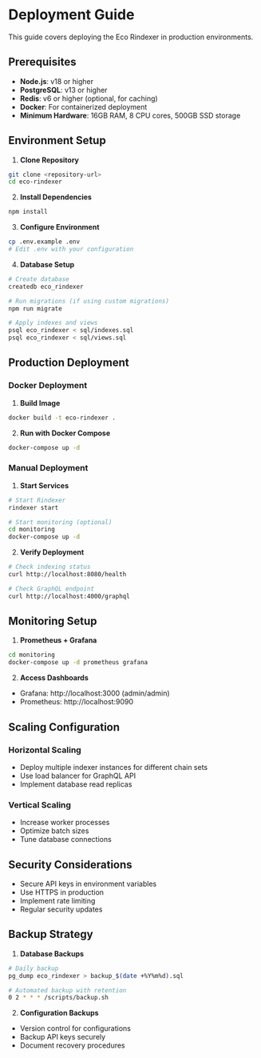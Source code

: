 # Deployment Guide

This guide covers deploying the Eco Rindexer in production environments.

## Prerequisites

- **Node.js**: v18 or higher
- **PostgreSQL**: v13 or higher
- **Redis**: v6 or higher (optional, for caching)
- **Docker**: For containerized deployment
- **Minimum Hardware**: 16GB RAM, 8 CPU cores, 500GB SSD storage

## Environment Setup

1. **Clone Repository**
```bash
git clone <repository-url>
cd eco-rindexer
```

2. **Install Dependencies**
```bash
npm install
```

3. **Configure Environment**
```bash
cp .env.example .env
# Edit .env with your configuration
```

4. **Database Setup**
```bash
# Create database
createdb eco_rindexer

# Run migrations (if using custom migrations)
npm run migrate

# Apply indexes and views
psql eco_rindexer < sql/indexes.sql
psql eco_rindexer < sql/views.sql
```

## Production Deployment

### Docker Deployment

1. **Build Image**
```bash
docker build -t eco-rindexer .
```

2. **Run with Docker Compose**
```bash
docker-compose up -d
```

### Manual Deployment

1. **Start Services**
```bash
# Start Rindexer
rindexer start

# Start monitoring (optional)
cd monitoring
docker-compose up -d
```

2. **Verify Deployment**
```bash
# Check indexing status
curl http://localhost:8080/health

# Check GraphQL endpoint
curl http://localhost:4000/graphql
```

## Monitoring Setup

1. **Prometheus + Grafana**
```bash
cd monitoring
docker-compose up -d prometheus grafana
```

2. **Access Dashboards**
- Grafana: http://localhost:3000 (admin/admin)
- Prometheus: http://localhost:9090

## Scaling Configuration

### Horizontal Scaling
- Deploy multiple indexer instances for different chain sets
- Use load balancer for GraphQL API
- Implement database read replicas

### Vertical Scaling
- Increase worker processes
- Optimize batch sizes
- Tune database connections

## Security Considerations

- Secure API keys in environment variables
- Use HTTPS in production
- Implement rate limiting
- Regular security updates

## Backup Strategy

1. **Database Backups**
```bash
# Daily backup
pg_dump eco_rindexer > backup_$(date +%Y%m%d).sql

# Automated backup with retention
0 2 * * * /scripts/backup.sh
```

2. **Configuration Backups**
- Version control for configurations
- Backup API keys securely
- Document recovery procedures